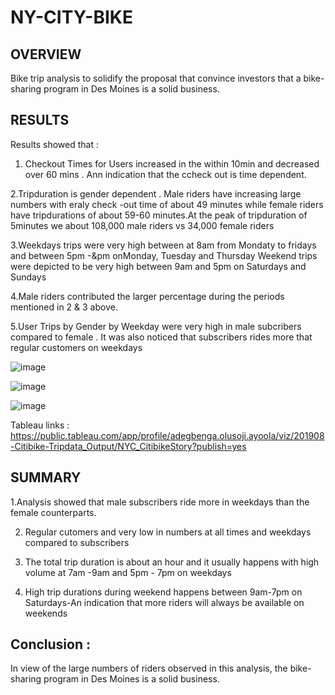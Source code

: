 # NY-CITY-BIKE
## OVERVIEW 

Bike trip analysis to solidify the proposal that convince investors that a bike-sharing program 
in Des Moines is a solid business.

## RESULTS

Results showed that :
1. Checkout Times for Users increased in the within 10min and decreased over 60 mins . Ann indication that the ccheck out is time dependent.

2.Tripduration  is  gender dependent . Male riders have increasing large numbers with eraly check -out time of about 49 minutes
 while female riders have tripdurations of about 59-60 minutes.At the peak of tripduration of 5minutes we about 108,000 male riders vs 34,000 female riders 

3.Weekdays trips were very high between at 8am from Mondaty to fridays and between 5pm -&pm onMonday, Tuesday and Thursday
 Weekend trips were depicted to be very high  between 9am and 5pm on Saturdays and Sundays

4.Male riders contributed the larger percentage during the periods mentioned in 2 & 3 above.

5.User Trips by Gender by Weekday were very high in male subcribers compared to female . It was also noticed that subscribers rides more
 that regular customers on weekdays 

![image](https://user-images.githubusercontent.com/70987568/135778736-01595e52-3dde-4504-a8e1-fad2183fcb53.png)

![image](https://user-images.githubusercontent.com/70987568/135778769-4e5282ce-2d68-472d-84ec-7776294d4b75.png)

![image](https://user-images.githubusercontent.com/70987568/135778794-9c4f3c4e-27d9-4580-9eec-93a2cdb5f1d7.png)

Tableau links : https://public.tableau.com/app/profile/adegbenga.olusoji.ayoola/viz/201908-Citibike-Tripdata_Output/NYC_CitibikeStory?publish=yes

##  SUMMARY
1.Analysis showed that male subscribers ride more in weekdays than the female counterparts.

2. Regular cutomers and very low in numbers at all times and weekdays compared to subscribers 

3. The total trip duration is about an hour and it usually happens with high volume at 7am -9am and  5pm - 7pm on weekdays 

4. High trip durations during weekend happens between 9am-7pm on Saturdays-An indication that more riders will always be available on weekends 

## Conclusion :
In view of the  large numbers of riders observed in this analysis, the bike-sharing program 
in Des Moines is a solid business.
